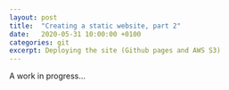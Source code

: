 ```yaml
---
layout: post
title:  "Creating a static website, part 2"
date:   2020-05-31 10:00:00 +0100
categories: git
excerpt: Deploying the site (Github pages and AWS S3)
---
```


A work in progress...